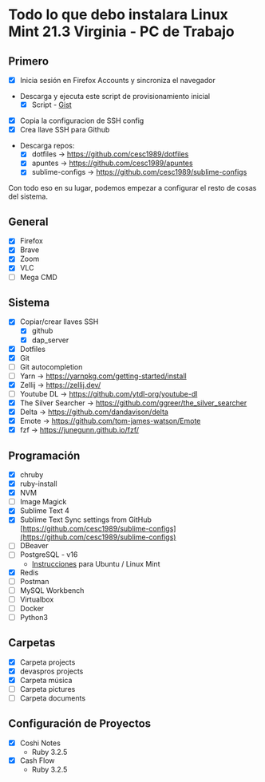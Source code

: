 # Todo lo que debo instalara Linux Mint 21.3 Virginia - PC de Trabajo

## Primero

- [x] Inicia sesión en Firefox Accounts y sincroniza el navegador
- Descarga y ejecuta este script de provisionamiento inicial
	- [x] Script - [Gist](https://gist.github.com/cesc1989/5f538428d143d8e5427f#file-01_provision_linux_mint-sh-L46)
- [x] Copia la configuracion de SSH config
- [x] Crea llave SSH para Github
- Descarga repos:
  - [x] dotfiles -> https://github.com/cesc1989/dotfiles
  - [x] apuntes -> https://github.com/cesc1989/apuntes
  - [x] sublime-configs -> https://github.com/cesc1989/sublime-configs

Con todo eso en su lugar, podemos empezar a configurar el resto de cosas del sistema.

## General

- [x] Firefox
- [x] Brave
- [x] Zoom
- [x] VLC
- [ ] Mega CMD

## Sistema

- [x] Copiar/crear llaves SSH
    - [x] github
    - [x] dap_server
- [x] Dotfiles
- [x] Git
- [ ] Git autocompletion
- [ ] Yarn -> https://yarnpkg.com/getting-started/install
- [x] Zellij -> https://zellij.dev/
- [ ] Youtube DL -> https://github.com/ytdl-org/youtube-dl
- [x] The Silver Searcher -> https://github.com/ggreer/the_silver_searcher
- [x] Delta -> https://github.com/dandavison/delta
- [x] Emote -> https://github.com/tom-james-watson/Emote
- [x] fzf -> https://junegunn.github.io/fzf/

## Programación

- [x] chruby
- [x] ruby-install
- [x] NVM
- [ ] Image Magick
- [x] Sublime Text 4
- [x] Sublime Text Sync settings from GitHub [https://github.com/cesc1989/sublime-configs](https://github.com/cesc1989/sublime-configs)
- [ ] DBeaver 
- [ ] PostgreSQL - v16 
    - [Instrucciones](https://www.digitalocean.com/community/tutorials/how-to-install-postgresql-on-ubuntu-22-04-quickstart) para Ubuntu / Linux Mint
- [x] Redis
- [ ] Postman
- [ ] MySQL Workbench
- [ ] Virtualbox
- [ ] Docker
- [ ] Python3

## Carpetas

- [x] Carpeta projects
- [x] devaspros projects
- [x] Carpeta música
- [ ] Carpeta pictures
- [ ] Carpeta documents

## Configuración de Proyectos

- [x] Coshi Notes    
    - Ruby 3.2.5
- [x] Cash Flow
    - Ruby 3.2.5